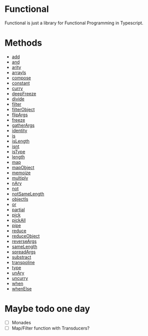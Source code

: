 # Functional

Functional is just a library for Functional Programming in Typescript.

# Methods

- [add](./src/add/add.md)
- [and](./src/and/and.md)
- [arity](./src/arity/arity.md)
- [arrayIs](./src/arrayIs/arrayIs.md)
- [compose](./src/compose/compose.md)
- [constant](./src/constant/constant.md)
- [curry](./src/curry/curry.md)
- [deepFreeze](./src/deepFreeze/deepFreeze.md)
- [divide](./src/divide/divide.md)
- [filter](./src/filter/filter.md)
- [filterObject](./src/filterObject/filterObject.md)
- [flipArgs](./src/flipArgs/flipArgs.md)
- [freeze](./src/freeze/freeze.md)
- [gatherArgs](./src/gatherArgs/gatherArgs.md)
- [identity](./src/identity/identity.md)
- [is](./src/is/is.md)
- [isLength](./src/isLength/isLength.md)
- [isnt](./src/isnt/isnt.md)
- [isType](./src/isType/isType.md)
- [length](./src/length/length.md)
- [map](./src/map/map.md)
- [mapObject](./src/mapObject/mapObject.md)
- [memoize](./src/memoize/memoize.md)
- [multiply](./src/multiply/multiply.md)
- [nAry](./src/nAry/nAry.md)
- [not](./src/not/not.md)
- [notSameLength](./src/notSameLength/notSameLength.md)
- [objectIs](./src/objectIs/objectIs.md)
- [or](./src/or/or.md)
- [partial](./src/partial/partial.md)
- [pick](./src/pick/pick.md)
- [pickAll](./src/pickAll/pickAll.md)
- [pipe](./src/pipe/pipe.md)
- [reduce](./src/reduce/reduce.md)
- [reduceObject](./src/reduceObject/reduceObject.md)
- [reverseArgs](./src/reverseArgs/reverseArgs.md)
- [sameLength](./src/sameLength/sameLength.md)
- [spreadArgs](./src/spreadArgs/spreadArgs.md)
- [substract](./src/substract/substract.md)
- [transpoline](./src/transpoline/transpoline.md)
- [type](./src/type/type.md)
- [unAry](./src/unAry/unAry.md)
- [uncurry](./src/uncurry/uncurry.md)
- [when](./src/when/when.md)
- [whenElse](./src/whenElse/whenElse.md)

# Maybe todo one day

- [ ] Monades
- [ ] Map/Filter function with Transducers?
<!--
## Build

After npm run build, if want to create a pack folder, go to the dist folder and run "npm pack"
-->
